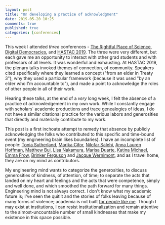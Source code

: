 ```yaml
---
layout: post
title: "On developing a practice of acknowledgment"
date: 2019-05-20 10:25
comments: true
published: true
categories: [conferences]
---
```


This week I attended _three_ conferences - [The Rightful Place of Science](https://sfis.asu.edu/news-events/events/cspo-20th), [Digital Democracies](http://www.sfu.ca/digital-democracies/2019-conference/program.html), and [HASTAC 2019](http://www.hastac2019.org/).  The three were very different, but each gave me an opportunity to interact with other grad students and with professors of all levels.   It was wonderful and exhausting. At HASTAC 2019, the plenary talks invoked themes of connection, of community.  Speakers cited specifically where they learned a concept ("from an elder in Treaty 3"), why they used a particular framework (because it was used "by an elder who I'm accountable to"), and made a point to acknowledge the roles of other people in all of their work.  

Hearing these talks, at the end of a _very_ long week, I felt the absence of a practice of acknowledgement in my own work.  While I constantly engage with scholars' academic productions and trace genealogies of ideas, I do not have a similar citational practice for the various labors and generosities that directly and materially contribute to my work.

This post is a first inchoate attempt to remedy that absence by publicly acknowledging the folks who contributed to this specific and time-bound event (my engineering brain likes boundaries). I have an incomplete list of people: [Tonia Sutherland](https://toniasutherland.com/), [Marika Cifor](https://marikacifor.com/), [Nilofar Salehi](http://niloufar.org/), [Anna Lauren Hoffman](https://www.annaeveryday.com/), [Matthew Bui](https://twitter.com/matthew_bui?lang=en), [Lisa Nakamura](https://lisanakamura.net/), [Marisa Duarte](http://marisaduarte.net/), [Katina Michael](https://www.katinamichael.com/), [Emma Frow](https://isearch.asu.edu/profile/2564909), [Brinker Ferguson](https://www.brinkerferguson.com/) and [Jacque Wernimont](https://jwernimont.com/), and as I travel home, they are on my mind as contributors.

My engineering mind wants to categorize the generosities, to discuss generosities of kindness, of attention, of time; to separate the acts that landed on my heart and feelings and the acts that were competence, simply and well done, and which smoothed the path forward for many things.  Engineering mind is not always correct. I don't know what my academic future is; I've seen the quitlit and the stories of folks leaving because of many forms of violence; academia is not built [for people like me](https://www.insidehighered.com/advice/2016/07/15/challenge-being-transgender-academic-job-market-essay).   Though I may exist at institutions, I can resist institutionalization and remain attentive to the almost-uncountable number of small kindnesses that make my existence in this space possible.  
